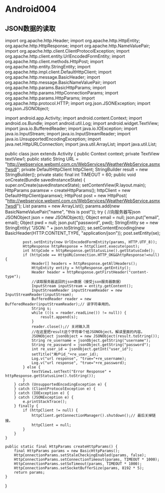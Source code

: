 Android004
==========

JSON数据的读取
---------------
   import org.apache.http.Header;
   import org.apache.http.HttpEntity;
   org.apache.http.HttpResponse;
   import org.apache.http.NameValuePair;
   import org.apache.http.client.ClientProtocolException;
   import org.apache.http.client.entity.UrlEncodedFormEntity;
   import org.apache.http.client.methods.HttpPost;
   import org.apache.http.entity.StringEntity;
   import org.apache.http.impl.client.DefaultHttpClient;
   import org.apache.http.message.BasicHeader;
   import org.apache.http.message.BasicNameValuePair;
   import org.apache.http.params.BasicHttpParams;
   import org.apache.http.params.HttpConnectionParams;
   import org.apache.http.params.HttpParams;
   import org.apache.http.protocol.HTTP;
   import org.json.JSONException;
   import org.json.JSONObject;
 
   import android.app.Activity;
   import android.content.Context;
   import android.os.Bundle;
   import android.util.Log;
   import android.widget.TextView;
   import java.io.BufferedReader;
   import java.io.IOException;
   import java.io.InputStream;
   import java.io.InputStreamReader;
   import java.io.UnsupportedEncodingException;
   import java.net.HttpURLConnection;
   import java.util.ArrayList;
   import java.util.List;
 
   public class json extends Activity {
    public Context context;
    private TextView textView1;
    public static String URL = "http://webservice.webxml.com.cn/WebServices/WeatherWebService.asmx?wsdl";
    private DefaultHttpClient httpClient;
    StringBuilder result = new StringBuilder();
    private static final int TIMEOUT = 60;
    public void onCreate(Bundle savedInstanceState) {
        super.onCreate(savedInstanceState);
        setContentView(R.layout.main);
        HttpParams paramsw = createHttpParams();
        httpClient = new DefaultHttpClient(paramsw);
        HttpPost post = new HttpPost(
                "http://webservice.webxml.com.cn/WebServices/WeatherWebService.asmx?wsdl");
        List<NameValuePair> params = new ArrayList<NameValuePair>();
        params.add(new BasicNameValuePair("name", "this is post"));
        try {
            //向服务器写json
            JSONObject json = new JSONObject();
            Object email = null;
            json.put("email", email);
            Object pwd = null;
            json.put("password", pwd);
            StringEntity se = new StringEntity( "JSON: " + json.toString());
            se.setContentEncoding(new BasicHeader(HTTP.CONTENT_TYPE, "application/json"));
            post.setEntity(se);
 
            post.setEntity(new UrlEncodedFormEntity(params, HTTP.UTF_8));
            HttpResponse httpResponse = httpClient.execute(post);
            int httpCode = httpResponse.getStatusLine().getStatusCode();
            if (httpCode == HttpURLConnection.HTTP_OK&&httpResponse!=null) {
                Header[] headers = httpResponse.getAllHeaders();
                HttpEntity entity = httpResponse.getEntity();
                Header header = httpResponse.getFirstHeader("content-type");
                //读取服务器返回的json数据（接受json服务器数据）
                InputStream inputStream = entity.getContent();
                InputStreamReader inputStreamReader = new InputStreamReader(inputStream);
                BufferedReader reader = new BufferedReader(inputStreamReader);// 读字符串用的。
                String s;
                while (((s = reader.readLine()) != null)) {
                    result.append(s);
                }
                reader.close();// 关闭输入流
                //在这里把result这个字符串个给JSONObject。解读里面的内容。
                JSONObject jsonObject = new JSONObject(result.toString());
                String re_username = jsonObject.getString("username");
                String re_password = jsonObject.getString("password");
                int re_user_id = jsonObject.getInt("user_id");
                setTitle("用户id_"+re_user_id);
                Log.v("url response", "true="+re_username);
                Log.v("url response", "true="+re_password);
            } else {
                textView1.setText("Error Response" + httpResponse.getStatusLine().toString());
            }
        } catch (UnsupportedEncodingException e) {
        } catch (ClientProtocolException e) {
        } catch (IOException e) {
        } catch (JSONException e) {
            e.printStackTrace();
        } finally {
            if (httpClient != null) {
                httpClient.getConnectionManager().shutdown();// 最后关掉链接。
                httpClient = null;
            }
        }
    }
 
    public static final HttpParams createHttpParams() {
        final HttpParams params = new BasicHttpParams();
        HttpConnectionParams.setStaleCheckingEnabled(params, false);
        HttpConnectionParams.setConnectionTimeout(params, TIMEOUT * 1000);
        HttpConnectionParams.setSoTimeout(params, TIMEOUT * 1000);
        HttpConnectionParams.setSocketBufferSize(params, 8192 * 5);
        return params;
    }
}
